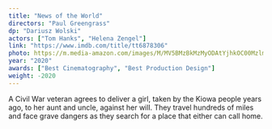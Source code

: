 ```yaml
---
title: "News of the World"
directors: "Paul Greengrass"
dp: "Dariusz Wolski"
actors: ["Tom Hanks", "Helena Zengel"]
link: "https://www.imdb.com/title/tt6878306"
photo: https://m.media-amazon.com/images/M/MV5BMzBkMzMyODAtYjhkOC00MzlmLTkyNDItZDAzMjNhNjhlOGZlXkEyXkFqcGdeQXVyNjY1MTg4Mzc@._V1_FMjpg_UX1280_.jpg
year: "2020"
awards: ["Best Cinematography", "Best Production Design"]
weight: -2020
---
```

A Civil War veteran agrees to deliver a girl, taken by the Kiowa people years ago, to her aunt and uncle, against her will. They travel hundreds of miles and face grave dangers as they search for a place that either can call home.